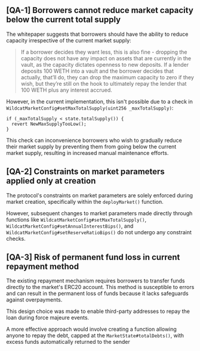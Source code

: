 ## [QA-1] Borrowers cannot reduce market capacity below the current total supply

The whitepaper suggests that borrowers should have the ability to reduce capacity irrespective of the current market supply:

> If a borrower decides they want less, this is also fine - dropping the capacity does
not have any impact on assets that are currently in the vault, as the capacity
dictates openness to new deposits. If a lender deposits 100 WETH into a vault
and the borrower decides that actually, that’ll do, they can drop the maximum
capacity to zero if they wish, but they’re still on the hook to ultimately repay
the lender that 100 WETH plus any interest accrued.

However, in the current implementation, this isn't possible due to a check in `WildcatMarketConfig#setMaxTotalSupply(uint256 _maxTotalSupply)`:

```sol
if (_maxTotalSupply < state.totalSupply()) {
  revert NewMaxSupplyTooLow();
}
```

This check can inconvenience borrowers who wish to gradually reduce their market supply by preventing them from going below the current market supply, resulting in increased manual maintenance efforts.

## [QA-2] Constraints on market parameters applied only at creation

The protocol's constraints on market parameters are solely enforced during market creation, specifically within the `deployMarket()` function.

However, subsequent changes to market parameters made directly through functions like `WildcatMarketConfig#setMaxTotalSupply()`, `WildcatMarketConfig#setAnnualInterestBips()`, and `WildcatMarketConfig#setReserveRatioBips()` do not undergo any constraint checks.

## [QA-3] Risk of permanent fund loss in current repayment method

The existing repayment mechanism requires borrowers to transfer funds directly to the market's ERC20 account. This method is susceptible to errors and can result in the permanent loss of funds because it lacks safeguards against overpayments.

This design choice was made to enable third-party addresses to repay the loan during force majeure events.

A more effective approach would involve creating a function allowing anyone to repay the debt, capped at the `MarketState#totalDebts()`, with excess funds automatically returned to the sender